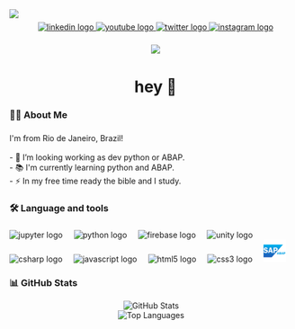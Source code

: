 <img align="left" height="150" src="https://github.com/user-attachments/assets/d1ca782a-cb7c-483f-9df7-7f45c8341bac"  />

###

<div align="center">
  <a href="https://www.linkedin.com/in/omatheuscardoso/" target="_blank">
    <img src="https://img.shields.io/static/v1?message=LinkedIn&logo=linkedin&label=&color=0077B5&logoColor=white&labelColor=&style=for-the-badge" height="25" alt="linkedin logo"  />
  </a>
  <a href="https://www.youtube.com/oMatheusCardoso" target="_blank">
    <img src="https://img.shields.io/static/v1?message=Youtube&logo=youtube&label=&color=FF0000&logoColor=white&labelColor=&style=for-the-badge" height="25" alt="youtube logo"  />
  </a>
  <a href="https://www.x.com/iMatheusCardoso" target="_blank">
    <img src="https://img.shields.io/static/v1?message=Twitter&logo=twitter&label=&color=1DA1F2&logoColor=white&labelColor=&style=for-the-badge" height="25" alt="twitter logo"  />
  </a>
  <a href="https://www.instagram.com/oMatheuscardos" target="_blank">
    <img src="https://img.shields.io/static/v1?message=Instagram&logo=instagram&label=&color=E4405F&logoColor=white&labelColor=&style=for-the-badge" height="25" alt="instagram logo"  />
  </a>
</div>

###

<div align="center">
  <img src="https://visitor-badge.laobi.icu/badge?page_id=omatheuscardoso.omatheuscardoso&right_color=darkgreen"  />
</div>

###

<h1 align="center">hey  👋</h1>

###

<h3 align="left">👩‍💻  About Me</h3>

###

<p align="left">I'm from Rio de Janeiro, Brazil!<br><br>- 🔭 I’m looking working as dev python or ABAP.<br>- 📚 I'm currently learning python and ABAP.<br>- ⚡ In my free time ready the bible and I study.</p>

###

<h3 align="left">🛠 Language and tools</h3>

###

<div align="left">
  <img src="https://cdn.jsdelivr.net/gh/devicons/devicon/icons/jupyter/jupyter-original.svg" height="40" alt="jupyter logo"  />
  <img width="12" />
  <img src="https://cdn.jsdelivr.net/gh/devicons/devicon/icons/python/python-original.svg" height="40" alt="python logo"  />
  <img width="12" />
  <img src="https://cdn.jsdelivr.net/gh/devicons/devicon/icons/firebase/firebase-plain.svg" height="40" alt="firebase logo"  />
  <img width="12" />
  <img src="https://cdn.jsdelivr.net/gh/devicons/devicon/icons/unity/unity-original.svg" height="40" alt="unity logo"  />
  <img width="12" />
  <img src="https://cdn.jsdelivr.net/gh/devicons/devicon/icons/csharp/csharp-original.svg" height="40" alt="csharp logo"  />
  <img width="12" />
  <img src="https://cdn.jsdelivr.net/gh/devicons/devicon/icons/javascript/javascript-original.svg" height="40" alt="javascript logo"  />
  <img width="12" />
  <img src="https://cdn.jsdelivr.net/gh/devicons/devicon/icons/html5/html5-original.svg" height="40" alt="html5 logo"  />
  <img width="12" />
  <img src="https://cdn.jsdelivr.net/gh/devicons/devicon/icons/css3/css3-original.svg" height="40" alt="css3 logo"  />
  <img width="12" />
  <img src="https://github.com/oMatheusCardoso/omatheuscardoso/blob/main/img/SAP-ABAP.png?raw=true" height="40" alt="logosap"  />
</div>

### 📊 GitHub Stats  

<div align="center">

  <!-- GitHub Stats -->
  <img src="https://github-readme-stats.vercel.app/api?username=omatheuscardoso&show_icons=true&theme=tokyonight" alt="GitHub Stats" height="150" />

 </div>

<div align="center">

  <!-- Most Used Languages -->
  <img src="https://github-readme-stats.vercel.app/api/top-langs/?username=omatheuscardoso&layout=compact&theme=tokyonight" alt="Top Languages" height="150" />

</div>

###
